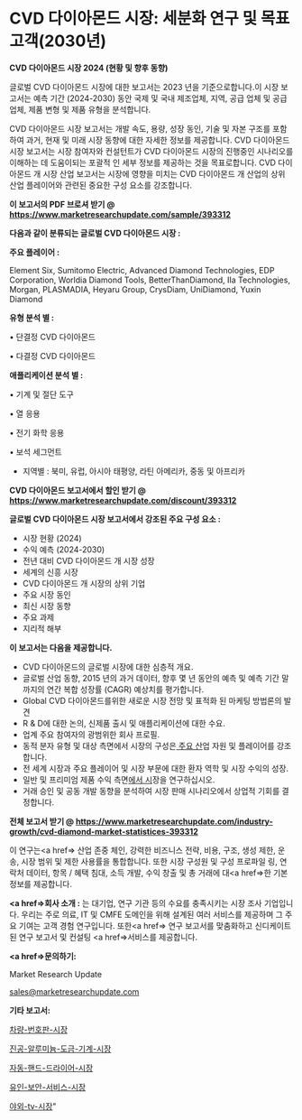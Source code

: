 # CVD 다이아몬드 시장: 세분화 연구 및 목표 고객(2030년)

<strong>CVD 다이아몬드 시장 2024 (현황 및 향후 동향)</strong>

글로벌 CVD 다이아몬드 시장에 대한 보고서는 2023 년을 기준으로합니다.이 시장 보고서는 예측 기간 (2024-2030) 동안 국제 및 국내 제조업체, 지역, 공급 업체 및 공급 업체, 제품 변형 및 제품 유형을 분석합니다.

CVD 다이아몬드 시장 보고서는 개발 속도, 용량, 성장 동인, 기술 및 자본 구조를 포함하여 과거, 현재 및 미래 시장 동향에 대한 자세한 정보를 제공합니다. CVD 다이아몬드 시장 보고서는 시장 참여자와 컨설턴트가 CVD 다이아몬드 시장의 진행중인 시나리오를 이해하는 데 도움이되는 포괄적 인 세부 정보를 제공하는 것을 목표로합니다. CVD 다이아몬드 개 시장 산업 보고서는 시장에 영향을 미치는 CVD 다이아몬드 개 산업의 상위 산업 플레이어와 관련된 중요한 구성 요소를 강조합니다.



<strong>이 보고서의 PDF 브로셔 받기 @ <a href=https://www.marketresearchupdate.com/sample/393312>https://www.marketresearchupdate.com/sample/393312</a></strong>



<strong>다음과 같이 분류되는 글로벌 CVD 다이아몬드 시장 :</strong>



<strong>주요 플레이어 :</strong>

Element Six, Sumitomo Electric, Advanced Diamond Technologies, EDP Corporation, Worldia Diamond Tools, BetterThanDiamond, IIa Technologies, Morgan, PLASMADIA, Heyaru Group, CrysDiam, UniDiamond, Yuxin Diamond



<strong>유형 분석 별 :</strong>

• 단결정 CVD 다이아몬드

• 다결정 CVD 다이아몬드



<strong>애플리케이션 분석 별 :</strong>

• 기계 및 절단 도구

• 열 응용

• 전기 화학 응용

• 보석 세그먼트

<ul>
  <li>지역별 : 북미, 유럽, 아시아 태평양, 라틴 아메리카, 중동 및 아프리카</li>
</ul>


<strong>CVD 다이아몬드 보고서에서 할인 받기 @ <a href=https://www.marketresearchupdate.com/discount/393312>https://www.marketresearchupdate.com/discount/393312</a></strong>



<strong>글로벌 CVD 다이아몬드 시장 보고서에서 강조된 주요 구성 요소 :</strong>
<ul>
  <li>시장 현황 (2024)</li>
  <li>수익 예측 (2024-2030)</li>
  <li>전년 대비 CVD 다이아몬드 개 시장 성장</li>
  <li>세계의 신흥 시장</li>
  <li>CVD 다이아몬드 개 시장의 상위 기업</li>
  <li>주요 시장 동인</li>
  <li>최신 시장 동향</li>
  <li>주요 과제</li>
  <li>지리적 해부</li>
</ul>


<strong>이 보고서는 다음을 제공합니다.</strong>
<ul>
  <li>CVD 다이아몬드의 글로벌 시장에 대한 심층적 개요.</li>
  <li>글로벌 산업 동향, 2015 년의 과거 데이터, 향후 몇 년 동안의 예측 및 예측 기간 말까지의 연간 복합 성장률 (CAGR) 예상치를 평가합니다.</li>
  <li>Global CVD 다이아몬드를위한 새로운 시장 전망 및 표적화 된 마케팅 방법론의 발견</li>
  <li>R &amp; D에 대한 논의, 신제품 출시 및 애플리케이션에 대한 수요.</li>
  <li>업계 주요 참여자의 광범위한 회사 프로필.</li>
  <li>동적 분자 유형 및 대상 측면에서 시장의 구성은<a href=> 주요 산</a>업 자원 및 플레이어를 강조합니다.</li>
  <li>전 세계 시장과 주요 플레이어 및 시장 부문에 대한 환자 역학 및 시장 수익의 성장.</li>
  <li>일반 및 프리미엄 제품 수익 측면<a href=>에서 시</a>장을 연구하십시오.</li>
  <li>거래 승인 및 공동 개발 동향을 분석하여 시장 판매 시나리오에서 상업적 기회를 결정합니다.</li>
</ul>



<strong>전체 보고서 받기 @ <a href=https://www.marketresearchupdate.com/industry-growth/cvd-diamond-market-statistices-393312>https://www.marketresearchupdate.com/industry-growth/cvd-diamond-market-statistices-393312</a></strong>

이 연구는<a href=> 산업 존중</a> 체인, 강력한 비즈니스 전략, 비용, 구조, 생성 제한, 운송, 시장 범위 및 제한 사용률을 통합합니다. 또한 시장 구성원 및 구성 프로파일 링, 연락처 데이터, 항목 / 혜택 침대, 소득 개발, 수익 창출 및 총 거래에 대<a href=>한 기본 </a>정보를 제공합니다.



<strong><a href=>회사 소</a>개 :</strong>
는 대기업, 연구 기관 등의 수요를 충족시키는 시장 조사 기업입니다. 우리는 주로 의료, IT 및 CMFE 도메인을 위해 설계된 여러 서비스를 제공하며 그 주요 기여는 고객 경험 연구입니다. 또한<a href=> 연구 보</a>고서를 맞춤화하고 신디케이트 된 연구 보고서 및 컨설팅 <a href=>서비스</a>를 제공합니다.



<strong><a href=>문의하기:</a></strong>

Market Research Update

sales@marketresearchupdate.com



<strong>기타 보고서:</strong>

<a href=https://www.linkedin.com/pulse/차량-번호판-시장-세분화-연구-및-목표-고객2029년-trend-tracking-tips-360-analysis/>차량-번호판-시장</a>

<a href=https://www.linkedin.com/pulse/진공-알루미늄-도금-기계-시장-현재-및-미래-성장-2029-consumer-connection-chronicles-24--nmtmf/>진공-알루미늄-도금-기계-시장</a>

<a href=https://www.linkedin.com/pulse/자동-핸드-드라이어-시장-규모-및-성장-2023-isdailynews-6j2nf/>자동-핸드-드라이어-시장</a>

<a href=https://www.linkedin.com/pulse/유인-보안-서비스-시장-현재-및-미래-성장-2030-isdailynews-tufff/>유인-보안-서비스-시장</a>

<a href=https://www.linkedin.com/pulse/야외-tv-시장-현재-및-미래-성장-2029-trendsetters-talk-360-analysis-ijt6f/>야외-tv-시장</a>"
